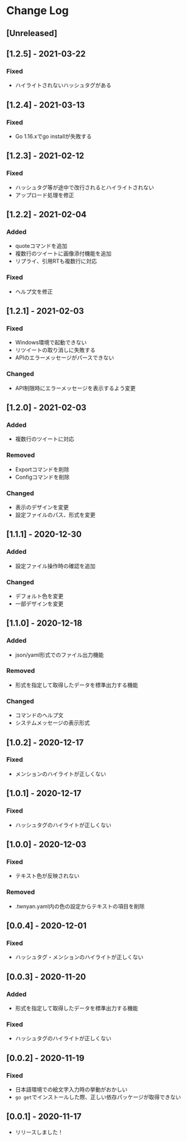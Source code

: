 # Change Log

## [Unreleased]

## [1.2.5] - 2021-03-22
### Fixed
- ハイライトされないハッシュタグがある

## [1.2.4] - 2021-03-13
### Fixed
- Go 1.16.xでgo installが失敗する

## [1.2.3] - 2021-02-12
### Fixed
- ハッシュタグ等が途中で改行されるとハイライトされない
- アップロード処理を修正

## [1.2.2] - 2021-02-04
### Added
- quoteコマンドを追加
- 複数行のツイートに画像添付機能を追加
- リプライ、引用RTも複数行に対応
### Fixed
- ヘルプ文を修正 

## [1.2.1] - 2021-02-03
### Fixed
- Windows環境で起動できない
- リツイートの取り消しに失敗する
- APIのエラーメッセージがパースできない
### Changed
- API制限時にエラーメッセージを表示するよう変更

## [1.2.0] - 2021-02-03
### Added
- 複数行のツイートに対応
### Removed
- Exportコマンドを削除
- Configコマンドを削除
### Changed
- 表示のデザインを変更
- 設定ファイルのパス、形式を変更

## [1.1.1] - 2020-12-30
### Added
- 設定ファイル操作時の確認を追加
### Changed
- デフォルト色を変更
- 一部デザインを変更

## [1.1.0] - 2020-12-18
### Added
- json/yaml形式でのファイル出力機能
### Removed
- 形式を指定して取得したデータを標準出力する機能
### Changed
- コマンドのヘルプ文
- システムメッセージの表示形式

## [1.0.2] - 2020-12-17
### Fixed
- メンションのハイライトが正しくない

## [1.0.1] - 2020-12-17
### Fixed
- ハッシュタグのハイライトが正しくない

## [1.0.0] - 2020-12-03
### Fixed
- テキスト色が反映されない
### Removed
- .twnyan.yaml内の色の設定からテキストの項目を削除

## [0.0.4] - 2020-12-01
### Fixed
- ハッシュタグ・メンションのハイライトが正しくない

## [0.0.3] - 2020-11-20
### Added
- 形式を指定して取得したデータを標準出力する機能
### Fixed
- ハッシュタグのハイライトが正しくない

## [0.0.2] - 2020-11-19
### Fixed
- 日本語環境での絵文字入力時の挙動がおかしい
- ```go get```でインストールした際、正しい依存パッケージが取得できない

## [0.0.1] - 2020-11-17
- リリースしました！

